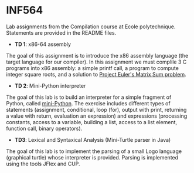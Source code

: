 # INF564

Lab assignments from the Compilation course at Ecole polytechnique. Statements are provided in the README files.

- **TD 1**: x86-64 assembly

The goal of this assignment is to introduce the x86 assembly language (the target language for our compiler). In this assignment we must complile 3 C programs into x86 assembly: a simple printf call, a program to compute integer square roots, and a solution to [Project Euler's Matrix Sum problem](https://projecteuler.net/problem=345).

- **TD 2**: Mini-Python interpreter

The goal of this lab is to build an interpreter for a simple fragment of Python, called [mini-Python](https://www.enseignement.polytechnique.fr/informatique/INF564/projet/mini-python-v1.pdf). The exercise includes different types of statements (assignment, conditional, loop (for), output with print, returning a value with return, evaluation an expression) and expressions (processing constants, access to a variable, building a list, access to a list element, function call, binary operators).

- **TD3**: Lexical and Syntaxical Analysis (Mini-Turtle parser in Java)

The goal of this lab is to implement the parsing of a small Logo language (graphical turtle) whose interpreter is provided. Parsing is implemented using the tools JFlex and CUP.
